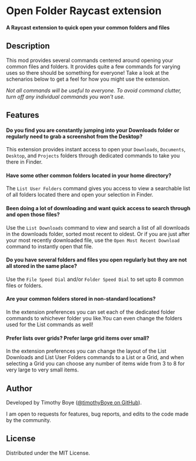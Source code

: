 # Open Folder Raycast extension


#### A Raycast extension to quick open your common folders and files


## Description

This mod provides several commands centered around opening your common files and folders. It provides quite a few commands for varying uses so there should be something for everyone! Take a look at the schenarios below to get a feel for how you might use the extension.

*Not all commands will be useful to everyone. To avoid command clutter, turn off any individual commands you won't use.*


## Features


#### Do you find you are constantly jumping into your Downloads folder or regularly need to grab a screenshot from the Desktop?

This extension provides instant access to open your `Downloads`, `Documents`, `Desktop`, and `Projects` folders through dedicated commands to take you there in Finder.


#### Have some other common folders located in your home directory?

The `List User Folders` command gives you access to view a searchable list of all folders located there and open your selection in Finder.


#### Been doing a lot of downloading and want quick access to search through and open those files?

Use the `List Downloads` command to view and search a list of all downloads in the downloads folder, sorted most recent to oldest. Or if you are just after your most recently downloaded file, use the `Open Most Recent Download` command to instantly open that file.


#### Do you have several folders and files you open regularly but they are not all stored in the same place?

Use the `File Speed Dial` and/or `Folder Speed Dial` to set upto 8 common files or folders.

#### Are your common folders stored in non-standard locations?

In the extension preferences you can set each of the dedicated folder commands to whichever folder you like.You can even change the folders used for the List commands as well!

#### Prefer lists over grids? Prefer large grid items over small?

In the extension preferences you can change the layout of the List Downloads and List User Folders commands to a List or a Grid, and when selecting a Grid you can choose any number of items wide from 3 to 8 for very large to very small items.


## Author

Developed by Timothy Boye ([@timothyBoye on GitHub](https://github.com/timothyBoye)).

I am open to requests for features, bug reports, and edits to the code made by the community.


## License

Distributed under the MIT License.
